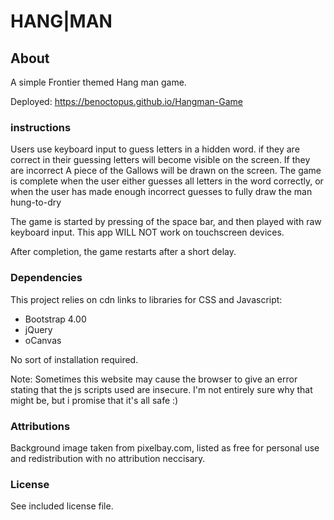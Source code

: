 # HANG|MAN

## About
A simple Frontier themed Hang man game. 

Deployed: https://benoctopus.github.io/Hangman-Game

### instructions

Users use keyboard input to guess  letters in a hidden word. if they are correct in their guessing letters will become visible on the screen. If they are incorrect A piece of the Gallows will be drawn on the screen. The game is complete when the user either guesses all letters in the word correctly, or when the user has made enough incorrect guesses to fully draw the man hung-to-dry

The game is started by pressing of the space bar, and then played with raw keyboard input. This app WILL NOT work on touchscreen devices.

After completion, the game restarts after a short delay.

### Dependencies
This project relies on cdn links to libraries for CSS and Javascript:

- Bootstrap 4.00
- jQuery
- oCanvas

No sort of installation required.

Note: Sometimes this website may cause the browser to give an error stating that the js scripts used are insecure. I'm not entirely sure why that might be, but i promise that it's all safe :)

### Attributions

Background image taken from pixelbay.com, listed as free for personal use and redistribution with no attribution neccisary.

### License

See included license file.

